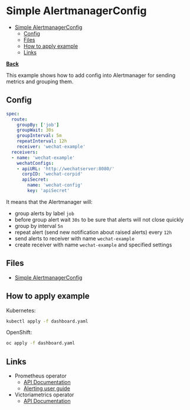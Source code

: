 # Simple AlertmanagerConfig

* [Simple AlertmanagerConfig](#simple-alertmanagerconfig)
  * [Config](#config)
  * [Files](#files)
  * [How to apply example](#how-to-apply-example)
  * [Links](#links)

**[Back](../../README.md)**

This example shows how to add config into Alertmanager for sending metrics and grouping them.

## Config

```yaml
spec:
  route:
    groupBy: ['job']
    groupWait: 30s
    groupInterval: 5m
    repeatInterval: 12h
    receiver: 'wechat-example'
  receivers:
  - name: 'wechat-example'
    wechatConfigs:
    - apiURL: 'http://wechatserver:8080/'
      corpID: 'wechat-corpid'
      apiSecret:
        name: 'wechat-config'
        key: 'apiSecret'
```

It means that the Alertmanager will:

* group alerts by label `job`
* before group alert wait `30s` to be sure that alerts will not close quickly
* group by interval `5n`
* repeat alert (send new notification about raised alerts) every `12h`
* send alerts to receiver with name `wechat-example`
* create receiver with name `wechat-example` and specified settings

## Files

* [Simple AlertmanagerConfig](alertmanager-config.yaml)

## How to apply example

Kubernetes:

```bash
kubectl apply -f dashboard.yaml
```

OpenShift:

```bash
oc apply -f dashboard.yaml
```

## Links

* Prometheus operator
  * [API Documentation](https://github.com/coreos/prometheus-operator/blob/master/Documentation/api.md)
  * [Alerting user guide](https://github.com/prometheus-operator/prometheus-operator/blob/main/Documentation/user-guides/alerting.md)
* Victoriametrics operator
  * [API Documentation](https://docs.victoriametrics.com/operator/api.html)
